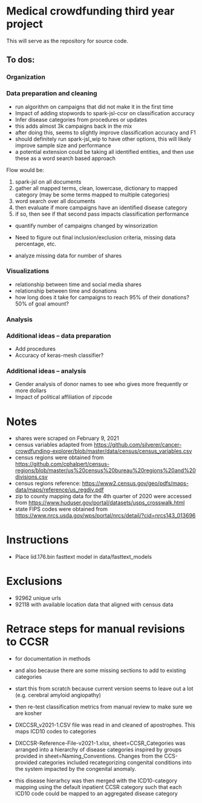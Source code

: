 # Medical crowdfunding third year project

This will serve as the repository for source code.

## To dos:

### Organization

### Data preparation and cleaning

- run algorithm on campaigns that did not make it in the first time
-	Impact of adding stopwords to spark-jsl-ccsr on classification accuracy
-	Infer disease categories from procedures or updates
  -	this adds almost 3k campaigns back in the mix 
  - after doing this, seems to slightly improve classification accuracy and F1
  - should definitely run spark-jsl_wip to have other options, this will likely improve sample size and performance
  - a potential extension could be taking all identified entities, and then use these as a word search based approach

Flow would be:
1. spark-jsl on all documents
2. gather all mapped terms, clean, lowercase, dictionary to mapped category (may be some terms mapped to multiple categories)
3. word search over all documents
4. then evaluate if more campaigns have an identified disease category
5. if so, then see if that second pass impacts classification performance


- quantify number of campaigns changed by winsorization 
- Need to figure out final inclusion/exclusion criteria, missing data percentage, etc.

- analyze missing data for number of shares


### Visualizations
- relationship between time and social media shares
- relationship between time and donations
- how long does it take for campaigns to reach 95% of their donations? 50% of goal amount?

### Analysis

### Additional ideas – data preparation
-	Add procedures
- Accuracy of keras-mesh classifier?

### Additional ideas – analysis
-	Gender analysis of donor names to see who gives more frequently or more dollars
-	Impact of political affiliation of zipcode


# Notes
- shares were scraped on February 9, 2021
- census variables adapted from https://github.com/silverer/cancer-crowdfunding-explorer/blob/master/data/census/census_variables.csv
- census regions were obtained from https://github.com/cphalpert/census-regions/blob/master/us%20census%20bureau%20regions%20and%20divisions.csv
- census regions reference: https://www2.census.gov/geo/pdfs/maps-data/maps/reference/us_regdiv.pdf
- zip to county mapping data for the 4th quarter of 2020 were accessed from https://www.huduser.gov/portal/datasets/usps_crosswalk.html
- state FIPS codes were obtained from https://www.nrcs.usda.gov/wps/portal/nrcs/detail/?cid=nrcs143_013696


# Instructions
- Place lid.176.bin fasttext model in data/fasttext_models

# Exclusions
- 92962 unique urls
- 92118 with available location data that aligned with census data

#  Retrace steps for manual revisions to CCSR
- for documentation in methods
- and also because there are some missing sections to add to existing categories
- start this from scratch because current version seems to leave out a lot (e.g. cerebral amyloid angiopathy)
- then re-test classification metrics from manual review to make sure we are kosher



- DXCCSR_v2021-1.CSV file was read in and cleaned of apostrophes. This maps ICD10 codes to categories
- DXCCSR-Reference-File-v2021-1.xlsx, sheet=CCSR_Categories was arranged into a hierarchy of disease categories inspired by groups provided in sheet=Naming_Conventions. Changes from the CCS-provided categories included recategorizing congenital conditions into the system impacted by the congenital anomaly.
- this disease hierarhcy was then merged with the ICD10-category mapping using the default inpatient CCSR category such that each ICD10 code could be mapped to an aggregated disease category




